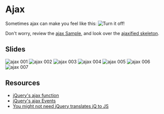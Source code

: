 # Ajax

Sometimes ajax can make you feel like this:
![Turn it off!](http://i.imgur.com/0vwtTfg.gif)

Don't worry, review the [ajax Sample](ajax-sample.html), and look over the [ajaxified skeleton](https://github.com/banana-slugs-2014/sinatra-skeleton-mvc/pull/3/files).

## Slides
![ajax 001](https://f.cloud.github.com/assets/509611/2274680/6fa06d98-9f1f-11e3-899a-a138c76478b6.jpg)
![ajax 002](https://f.cloud.github.com/assets/509611/2274683/6fb7d2f8-9f1f-11e3-977d-deb8997aeedc.jpg)
![ajax 003](https://f.cloud.github.com/assets/509611/2274682/6fb78e4c-9f1f-11e3-9496-bf23ef9a64c5.jpg)
![ajax 004](https://f.cloud.github.com/assets/509611/2274685/6fc0ad24-9f1f-11e3-9647-caf943c879a0.jpg)
![ajax 005](https://f.cloud.github.com/assets/509611/2274684/6fb88892-9f1f-11e3-9fcf-98c4ff8e6756.jpg)
![ajax 006](https://f.cloud.github.com/assets/509611/2274681/6fb194b0-9f1f-11e3-9223-52b538441716.jpg)
![ajax 007](https://f.cloud.github.com/assets/509611/2274686/6fc245a8-9f1f-11e3-895b-17df43c24c3b.jpg)

## Resources
- [jQuery's ajax function](https://api.jquery.com/jQuery.ajax/)
- [jQuery's ajax Events](https://api.jquery.com/Ajax_Events/)
- [You might not need jQuery translates jQ to JS](http://youmightnotneedjquery.com/#json)